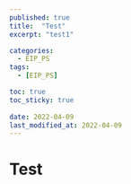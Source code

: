 ```yaml
---
published: true
title:  "Test"
excerpt: "test1"

categories:
  - EIP_PS
tags:
  - [EIP_PS]

toc: true
toc_sticky: true
 
date: 2022-04-09
last_modified_at: 2022-04-09
---
```


# Test